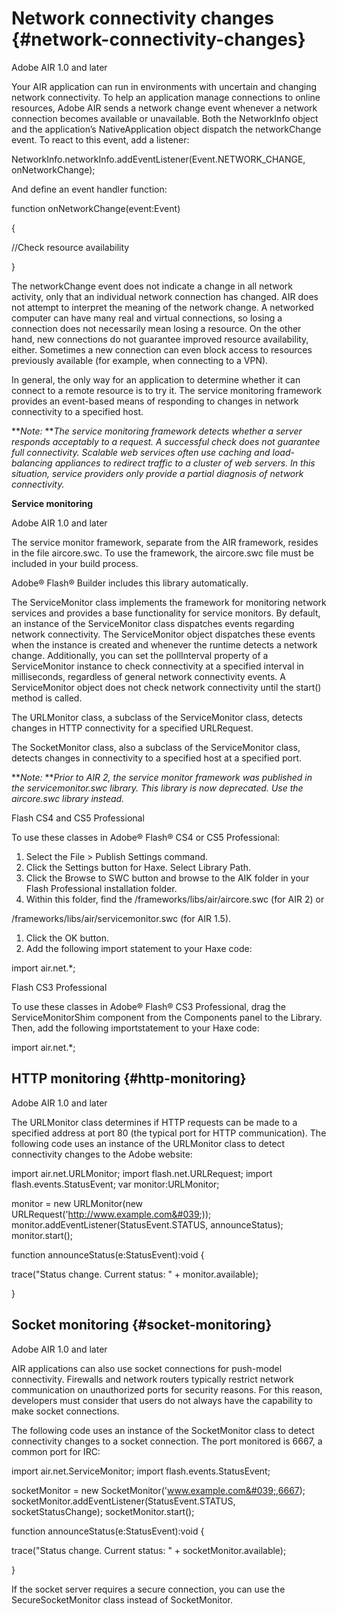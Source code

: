 # Network connectivity changes {#network-connectivity-changes}

Adobe AIR 1.0 and later

Your AIR application can run in environments with uncertain and changing network connectivity. To help an application manage connections to online resources, Adobe AIR sends a network change event whenever a network connection becomes available or unavailable. Both the NetworkInfo object and the application’s NativeApplication object dispatch the networkChange event. To react to this event, add a listener:

NetworkInfo.networkInfo.addEventListener(Event.NETWORK_CHANGE, onNetworkChange);

And define an event handler function:

function onNetworkChange(event:Event)

{

//Check resource availability

}

The networkChange event does not indicate a change in all network activity, only that an individual network connection has changed. AIR does not attempt to interpret the meaning of the network change. A networked computer can have many real and virtual connections, so losing a connection does not necessarily mean losing a resource. On the other hand, new connections do not guarantee improved resource availability, either. Sometimes a new connection can even block access to resources previously available (for example, when connecting to a VPN).

In general, the only way for an application to determine whether it can connect to a remote resource is to try it. The service monitoring framework provides an event-based means of responding to changes in network connectivity to a specified host.

**_Note:_ **_The service monitoring framework detects whether a server responds acceptably to a request. A successful check does not guarantee full connectivity. Scalable web services often use caching and load-balancing appliances to redirect traffic to a cluster of web servers. In this situation, service providers only provide a partial diagnosis of network connectivity._

**Service monitoring**

Adobe AIR 1.0 and later

The service monitor framework, separate from the AIR framework, resides in the file aircore.swc. To use the framework, the aircore.swc file must be included in your build process.

Adobe® Flash® Builder includes this library automatically.

The ServiceMonitor class implements the framework for monitoring network services and provides a base functionality for service monitors. By default, an instance of the ServiceMonitor class dispatches events regarding network connectivity. The ServiceMonitor object dispatches these events when the instance is created and whenever the runtime detects a network change. Additionally, you can set the pollInterval property of a ServiceMonitor instance to check connectivity at a specified interval in milliseconds, regardless of general network connectivity events. A ServiceMonitor object does not check network connectivity until the start() method is called.

The URLMonitor class, a subclass of the ServiceMonitor class, detects changes in HTTP connectivity for a specified URLRequest.

The SocketMonitor class, also a subclass of the ServiceMonitor class, detects changes in connectivity to a specified host at a specified port.

**_Note:_ **_Prior to AIR 2, the service monitor framework was published in the servicemonitor.swc library. This library is now deprecated. Use the aircore.swc library instead._

Flash CS4 and CS5 Professional

To use these classes in Adobe® Flash® CS4 or CS5 Professional:

1.  Select the File &gt; Publish Settings command.
2.  Click the Settings button for Haxe\. Select Library Path.
3.  Click the Browse to SWC button and browse to the AIK folder in your Flash Professional installation folder.
4.  Within this folder, find the /frameworks/libs/air/aircore.swc (for AIR 2) or

/frameworks/libs/air/servicemonitor.swc (for AIR 1.5).

1.  Click the OK button.
2.  Add the following import statement to your Haxe code:

import air.net.*;

Flash CS3 Professional

To use these classes in Adobe® Flash® CS3 Professional, drag the ServiceMonitorShim component from the Components panel to the Library. Then, add the following importstatement to your Haxe code:

import air.net.*;

## HTTP monitoring {#http-monitoring}

Adobe AIR 1.0 and later

The URLMonitor class determines if HTTP requests can be made to a specified address at port 80 (the typical port for HTTP communication). The following code uses an instance of the URLMonitor class to detect connectivity changes to the Adobe website:

import air.net.URLMonitor; import flash.net.URLRequest; import flash.events.StatusEvent; var monitor:URLMonitor;

monitor = new URLMonitor(new URLRequest(&#039;http://www.example.com&#039;)); monitor.addEventListener(StatusEvent.STATUS, announceStatus); monitor.start();

function announceStatus(e:StatusEvent):void {

trace(&quot;Status change. Current status: &quot; + monitor.available);

}

## Socket monitoring {#socket-monitoring}

Adobe AIR 1.0 and later

AIR applications can also use socket connections for push-model connectivity. Firewalls and network routers typically restrict network communication on unauthorized ports for security reasons. For this reason, developers must consider that users do not always have the capability to make socket connections.

The following code uses an instance of the SocketMonitor class to detect connectivity changes to a socket connection. The port monitored is 6667, a common port for IRC:

import air.net.ServiceMonitor; import flash.events.StatusEvent;

socketMonitor = new SocketMonitor(&#039;www.example.com&#039;,6667); socketMonitor.addEventListener(StatusEvent.STATUS, socketStatusChange); socketMonitor.start();

function announceStatus(e:StatusEvent):void {

trace(&quot;Status change. Current status: &quot; + socketMonitor.available);

}

If the socket server requires a secure connection, you can use the SecureSocketMonitor class instead of SocketMonitor.